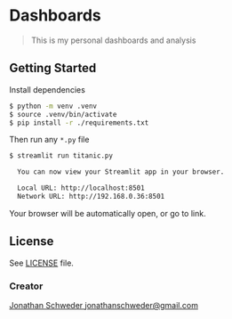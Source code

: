 # Dashboards
> This is my personal dashboards and analysis

## Getting Started

Install dependencies

```bash
$ python -m venv .venv
$ source .venv/bin/activate
$ pip install -r ./requirements.txt
```

Then run any `*.py` file

```bash
$ streamlit run titanic.py

  You can now view your Streamlit app in your browser.

  Local URL: http://localhost:8501
  Network URL: http://192.168.0.36:8501


```

Your browser will be automatically open, or go to link.

## License

See [LICENSE](LICENSE) file.

### Creator

[Jonathan Schweder <jonathanschweder@gmail.com>](https://github.com/jaswdr)
